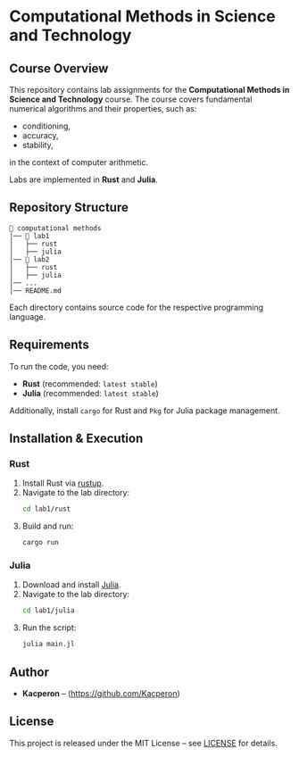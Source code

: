 # Computational Methods in Science and Technology

## Course Overview
This repository contains lab assignments for the **Computational Methods in Science and Technology** course. The course covers fundamental numerical algorithms and their properties, such as:

- conditioning,
- accuracy,
- stability,

in the context of computer arithmetic.

Labs are implemented in **Rust** and **Julia**.

## Repository Structure
```
📂 computational methods
│── 📂 lab1
│   ├── rust
│   ├── julia
│── 📂 lab2
│   ├── rust
│   ├── julia
│── ...
│── README.md
```
Each directory contains source code for the respective programming language.

## Requirements
To run the code, you need:

- **Rust** (recommended: `latest stable`)
- **Julia** (recommended: `latest stable`)

Additionally, install `cargo` for Rust and `Pkg` for Julia package management.

## Installation & Execution

### Rust
1. Install Rust via [rustup](https://rustup.rs/).
2. Navigate to the lab directory:
   ```sh
   cd lab1/rust
   ```
3. Build and run:
   ```sh
   cargo run
   ```

### Julia
1. Download and install [Julia](https://julialang.org/downloads/).
2. Navigate to the lab directory:
   ```sh
   cd lab1/julia
   ```
3. Run the script:
   ```sh
   julia main.jl
   ```

## Author
- **Kacperon** – (https://github.com/Kacperon)

## License
This project is released under the MIT License – see [LICENSE](LICENSE) for details.

